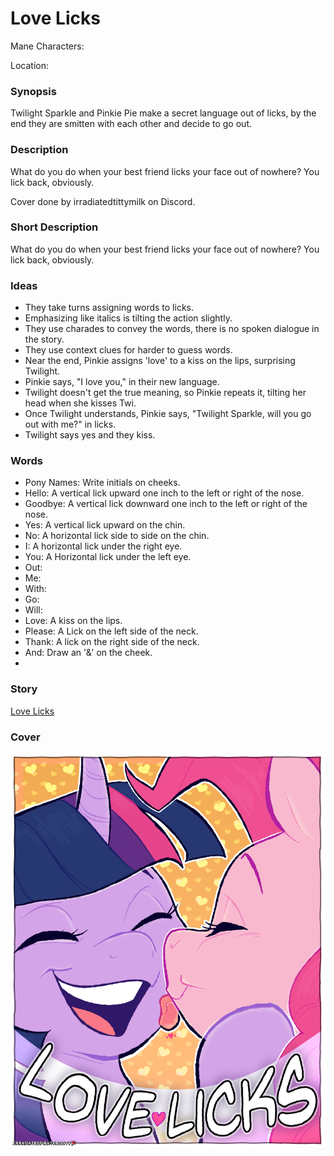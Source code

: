 # Love Licks

Mane Characters: 

Location: 

### Synopsis
Twilight Sparkle and Pinkie Pie make a secret language out of licks, by the end they are smitten with each other and decide to go out.

### Description
What do you do when your best friend licks your face out of nowhere? You lick back, obviously.

Cover done by irradiatedtittymilk on Discord.

### Short Description
What do you do when your best friend licks your face out of nowhere? You lick back, obviously.

### Ideas
- They take turns assigning words to licks.
- Emphasizing like italics is tilting the action slightly.
- They use charades to convey the words, there is no spoken dialogue in the story.
- They use context clues for harder to guess words.
- Near the end, Pinkie assigns 'love' to a kiss on the lips, surprising Twilight.
- Pinkie says, "I love you," in their new language.
- Twilight doesn't get the true meaning, so Pinkie repeats it, tilting her head when she kisses Twi.
- Once Twilight understands, Pinkie says, "Twilight Sparkle, will you go out with me?" in licks.
- Twilight says yes and they kiss.

### Words
 - Pony Names: Write initials on cheeks.
 - Hello: A vertical lick upward one inch to the left or right of the nose.
 - Goodbye: A vertical lick downward one inch to the left or right of the nose.
 - Yes: A vertical lick upward on the chin.
 - No: A horizontal lick side to side on the chin.
 - I: A horizontal lick under the right eye.
 - You: A Horizontal lick under the left eye.
 - Out: 
 - Me: 
 - With: 
 - Go: 
 - Will: 
 - Love: A kiss on the lips.
 - Please: A Lick on the left side of the neck.
 - Thank: A lick on the right side of the neck.
 - And: Draw an '&' on the cheek.
 - 


### Story
[Love Licks](./love-licks.md)

### Cover
![cover](./cover.png)